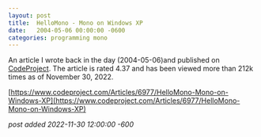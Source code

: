 ```yaml
---
layout:	post
title:	HelloMono - Mono on Windows XP
date:	2004-05-06 00:00:00 -0600
categories:	programming mono
---
```

An article I wrote back in the day (2004-05-06)and published on [CodeProject](https://www.codeproject.com/). The article is rated 4.37 and has been viewed more than 212k times as of November 30, 2022.

[https://www.codeproject.com/Articles/6977/HelloMono-Mono-on-Windows-XP](https://www.codeproject.com/Articles/6977/HelloMono-Mono-on-Windows-XP)

<!--more-->

*post added 2022-11-30 12:00:00 -600*